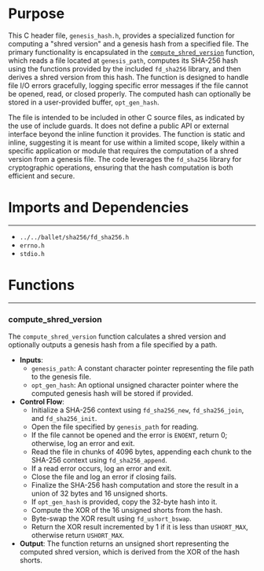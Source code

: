 # Purpose
This C header file, `genesis_hash.h`, provides a specialized function for computing a "shred version" and a genesis hash from a specified file. The primary functionality is encapsulated in the [`compute_shred_version`](#compute_shred_version) function, which reads a file located at `genesis_path`, computes its SHA-256 hash using the functions provided by the included `fd_sha256` library, and then derives a shred version from this hash. The function is designed to handle file I/O errors gracefully, logging specific error messages if the file cannot be opened, read, or closed properly. The computed hash can optionally be stored in a user-provided buffer, `opt_gen_hash`.

The file is intended to be included in other C source files, as indicated by the use of include guards. It does not define a public API or external interface beyond the inline function it provides. The function is static and inline, suggesting it is meant for use within a limited scope, likely within a specific application or module that requires the computation of a shred version from a genesis file. The code leverages the `fd_sha256` library for cryptographic operations, ensuring that the hash computation is both efficient and secure.
# Imports and Dependencies

---
- `../../ballet/sha256/fd_sha256.h`
- `errno.h`
- `stdio.h`


# Functions

---
### compute\_shred\_version<!-- {{#callable:compute_shred_version}} -->
The `compute_shred_version` function calculates a shred version and optionally outputs a genesis hash from a file specified by a path.
- **Inputs**:
    - `genesis_path`: A constant character pointer representing the file path to the genesis file.
    - `opt_gen_hash`: An optional unsigned character pointer where the computed genesis hash will be stored if provided.
- **Control Flow**:
    - Initialize a SHA-256 context using `fd_sha256_new`, `fd_sha256_join`, and `fd_sha256_init`.
    - Open the file specified by `genesis_path` for reading.
    - If the file cannot be opened and the error is `ENOENT`, return 0; otherwise, log an error and exit.
    - Read the file in chunks of 4096 bytes, appending each chunk to the SHA-256 context using `fd_sha256_append`.
    - If a read error occurs, log an error and exit.
    - Close the file and log an error if closing fails.
    - Finalize the SHA-256 hash computation and store the result in a union of 32 bytes and 16 unsigned shorts.
    - If `opt_gen_hash` is provided, copy the 32-byte hash into it.
    - Compute the XOR of the 16 unsigned shorts from the hash.
    - Byte-swap the XOR result using `fd_ushort_bswap`.
    - Return the XOR result incremented by 1 if it is less than `USHORT_MAX`, otherwise return `USHORT_MAX`.
- **Output**: The function returns an unsigned short representing the computed shred version, which is derived from the XOR of the hash shorts.


